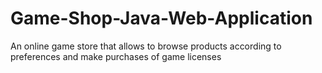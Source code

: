 # Game-Shop-Java-Web-Application
An online game store that allows to browse products according to preferences and make purchases of game licenses
